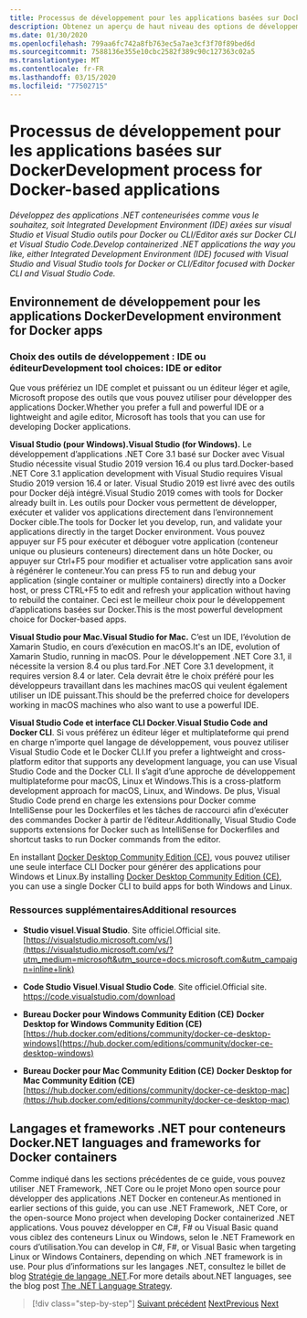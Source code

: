 ```yaml
---
title: Processus de développement pour les applications basées sur Docker
description: Obtenez un aperçu de haut niveau des options de développement d’applications basées sur Docker. En utilisant votre choix de Visual Studio pour Windows, Visual Studio pour Mac, ou Visual Studio Code pour le support multiplateforme (Windows, macOS, et Linux).
ms.date: 01/30/2020
ms.openlocfilehash: 799aa6fc742a8fb763ec5a7ae3cf3f70f89bed6d
ms.sourcegitcommit: 7588136e355e10cbc2582f389c90c127363c02a5
ms.translationtype: MT
ms.contentlocale: fr-FR
ms.lasthandoff: 03/15/2020
ms.locfileid: "77502715"
---
```

# <a name="development-process-for-docker-based-applications"></a><span data-ttu-id="2e8fb-104">Processus de développement pour les applications basées sur Docker</span><span class="sxs-lookup"><span data-stu-id="2e8fb-104">Development process for Docker-based applications</span></span>

<span data-ttu-id="2e8fb-105">*Développez des applications .NET conteneurisées comme vous le souhaitez, soit Integrated Development Environment (IDE) axées sur visual Studio et Visual Studio outils pour Docker ou CLI/Editor axés sur Docker CLI et Visual Studio Code.*</span><span class="sxs-lookup"><span data-stu-id="2e8fb-105">*Develop containerized .NET applications the way you like, either Integrated Development Environment (IDE) focused with Visual Studio and Visual Studio tools for Docker or CLI/Editor focused with Docker CLI and Visual Studio Code.*</span></span>

## <a name="development-environment-for-docker-apps"></a><span data-ttu-id="2e8fb-106">Environnement de développement pour les applications Docker</span><span class="sxs-lookup"><span data-stu-id="2e8fb-106">Development environment for Docker apps</span></span>

### <a name="development-tool-choices-ide-or-editor"></a><span data-ttu-id="2e8fb-107">Choix des outils de développement : IDE ou éditeur</span><span class="sxs-lookup"><span data-stu-id="2e8fb-107">Development tool choices: IDE or editor</span></span>

<span data-ttu-id="2e8fb-108">Que vous préfériez un IDE complet et puissant ou un éditeur léger et agile, Microsoft propose des outils que vous pouvez utiliser pour développer des applications Docker.</span><span class="sxs-lookup"><span data-stu-id="2e8fb-108">Whether you prefer a full and powerful IDE or a lightweight and agile editor, Microsoft has tools that you can use for developing Docker applications.</span></span>

<span data-ttu-id="2e8fb-109">**Visual Studio (pour Windows).**</span><span class="sxs-lookup"><span data-stu-id="2e8fb-109">**Visual Studio (for Windows).**</span></span> <span data-ttu-id="2e8fb-110">Le développement d’applications .NET Core 3.1 basé sur Docker avec Visual Studio nécessite visual Studio 2019 version 16.4 ou plus tard.</span><span class="sxs-lookup"><span data-stu-id="2e8fb-110">Docker-based .NET Core 3.1 application development with Visual Studio requires Visual Studio 2019 version 16.4 or later.</span></span> <span data-ttu-id="2e8fb-111">Visual Studio 2019 est livré avec des outils pour Docker déjà intégré.</span><span class="sxs-lookup"><span data-stu-id="2e8fb-111">Visual Studio 2019 comes with tools for Docker already built in.</span></span> <span data-ttu-id="2e8fb-112">Les outils pour Docker vous permettent de développer, exécuter et valider vos applications directement dans l’environnement Docker cible.</span><span class="sxs-lookup"><span data-stu-id="2e8fb-112">The tools for Docker let you develop, run, and validate your applications directly in the target Docker environment.</span></span> <span data-ttu-id="2e8fb-113">Vous pouvez appuyer sur F5 pour exécuter et déboguer votre application (conteneur unique ou plusieurs conteneurs) directement dans un hôte Docker, ou appuyer sur Ctrl+F5 pour modifier et actualiser votre application sans avoir à régénérer le conteneur.</span><span class="sxs-lookup"><span data-stu-id="2e8fb-113">You can press F5 to run and debug your application (single container or multiple containers) directly into a Docker host, or press CTRL+F5 to edit and refresh your application without having to rebuild the container.</span></span> <span data-ttu-id="2e8fb-114">Ceci est le meilleur choix pour le développement d’applications basées sur Docker.</span><span class="sxs-lookup"><span data-stu-id="2e8fb-114">This is the most powerful development choice for Docker-based apps.</span></span>

<span data-ttu-id="2e8fb-115">**Visual Studio pour Mac.**</span><span class="sxs-lookup"><span data-stu-id="2e8fb-115">**Visual Studio for Mac.**</span></span> <span data-ttu-id="2e8fb-116">C’est un IDE, l’évolution de Xamarin Studio, en cours d’exécution en macOS.</span><span class="sxs-lookup"><span data-stu-id="2e8fb-116">It's an IDE, evolution of Xamarin Studio, running in macOS.</span></span> <span data-ttu-id="2e8fb-117">Pour le développement .NET Core 3.1, il nécessite la version 8.4 ou plus tard.</span><span class="sxs-lookup"><span data-stu-id="2e8fb-117">For .NET Core 3.1 development, it requires version 8.4 or later.</span></span> <span data-ttu-id="2e8fb-118">Cela devrait être le choix préféré pour les développeurs travaillant dans les machines macOS qui veulent également utiliser un IDE puissant.</span><span class="sxs-lookup"><span data-stu-id="2e8fb-118">This should be the preferred choice for developers working in macOS machines who also want to use a powerful IDE.</span></span>

<span data-ttu-id="2e8fb-119">**Visual Studio Code et interface CLI Docker**.</span><span class="sxs-lookup"><span data-stu-id="2e8fb-119">**Visual Studio Code and Docker CLI**.</span></span> <span data-ttu-id="2e8fb-120">Si vous préférez un éditeur léger et multiplateforme qui prend en charge n’importe quel langage de développement, vous pouvez utiliser Visual Studio Code et le Docker CLI.</span><span class="sxs-lookup"><span data-stu-id="2e8fb-120">If you prefer a lightweight and cross-platform editor that supports any development language, you can use Visual Studio Code and the Docker CLI.</span></span> <span data-ttu-id="2e8fb-121">Il s’agit d’une approche de développement multiplateforme pour macOS, Linux et Windows.</span><span class="sxs-lookup"><span data-stu-id="2e8fb-121">This is a cross-platform development approach for macOS, Linux, and Windows.</span></span> <span data-ttu-id="2e8fb-122">De plus, Visual Studio Code prend en charge les extensions pour Docker comme IntelliSense pour les Dockerfiles et les tâches de raccourci afin d’exécuter des commandes Docker à partir de l’éditeur.</span><span class="sxs-lookup"><span data-stu-id="2e8fb-122">Additionally, Visual Studio Code supports extensions for Docker such as IntelliSense for Dockerfiles and shortcut tasks to run Docker commands from the editor.</span></span>

<span data-ttu-id="2e8fb-123">En installant [Docker Desktop Community Edition (CE)](https://hub.docker.com/search/?type=edition&offering=community), vous pouvez utiliser une seule interface CLI Docker pour générer des applications pour Windows et Linux.</span><span class="sxs-lookup"><span data-stu-id="2e8fb-123">By installing [Docker Desktop Community Edition (CE)](https://hub.docker.com/search/?type=edition&offering=community), you can use a single Docker CLI to build apps for both Windows and Linux.</span></span>

### <a name="additional-resources"></a><span data-ttu-id="2e8fb-124">Ressources supplémentaires</span><span class="sxs-lookup"><span data-stu-id="2e8fb-124">Additional resources</span></span>

- <span data-ttu-id="2e8fb-125">**Studio visuel**.</span><span class="sxs-lookup"><span data-stu-id="2e8fb-125">**Visual Studio**.</span></span> <span data-ttu-id="2e8fb-126">Site officiel.</span><span class="sxs-lookup"><span data-stu-id="2e8fb-126">Official site.</span></span> \
  [https://visualstudio.microsoft.com/vs/](https://visualstudio.microsoft.com/vs/?utm_medium=microsoft&utm_source=docs.microsoft.com&utm_campaign=inline+link)

- <span data-ttu-id="2e8fb-127">**Code Studio Visuel**.</span><span class="sxs-lookup"><span data-stu-id="2e8fb-127">**Visual Studio Code**.</span></span> <span data-ttu-id="2e8fb-128">Site officiel.</span><span class="sxs-lookup"><span data-stu-id="2e8fb-128">Official site.</span></span> \
  <https://code.visualstudio.com/download>

- <span data-ttu-id="2e8fb-129">**Bureau Docker pour Windows Community Edition (CE)** </span><span class="sxs-lookup"><span data-stu-id="2e8fb-129">**Docker Desktop for Windows Community Edition (CE)** </span></span>\
  [https://hub.docker.com/editions/community/docker-ce-desktop-windows](https://hub.docker.com/editions/community/docker-ce-desktop-windows)

- <span data-ttu-id="2e8fb-130">**Bureau Docker pour Mac Community Edition (CE)** </span><span class="sxs-lookup"><span data-stu-id="2e8fb-130">**Docker Desktop for Mac Community Edition (CE)** </span></span>\
  [https://hub.docker.com/editions/community/docker-ce-desktop-mac](https://hub.docker.com/editions/community/docker-ce-desktop-mac)

## <a name="net-languages-and-frameworks-for-docker-containers"></a><span data-ttu-id="2e8fb-131">Langages et frameworks .NET pour conteneurs Docker</span><span class="sxs-lookup"><span data-stu-id="2e8fb-131">.NET languages and frameworks for Docker containers</span></span>

<span data-ttu-id="2e8fb-132">Comme indiqué dans les sections précédentes de ce guide, vous pouvez utiliser .NET Framework, .NET Core ou le projet Mono open source pour développer des applications .NET Docker en conteneur.</span><span class="sxs-lookup"><span data-stu-id="2e8fb-132">As mentioned in earlier sections of this guide, you can use .NET Framework, .NET Core, or the open-source Mono project when developing Docker containerized .NET applications.</span></span> <span data-ttu-id="2e8fb-133">Vous pouvez développer en C\#, F\# ou Visual Basic quand vous ciblez des conteneurs Linux ou Windows, selon le .NET Framework en cours d’utilisation.</span><span class="sxs-lookup"><span data-stu-id="2e8fb-133">You can develop in C\#, F\#, or Visual Basic when targeting Linux or Windows Containers, depending on which .NET framework is in use.</span></span> <span data-ttu-id="2e8fb-134">Pour plus d’informations sur les langages .NET, consultez le billet de blog [Stratégie de langage .NET](https://devblogs.microsoft.com/dotnet/the-net-language-strategy/).</span><span class="sxs-lookup"><span data-stu-id="2e8fb-134">For more details about.NET languages, see the blog post [The .NET Language Strategy](https://devblogs.microsoft.com/dotnet/the-net-language-strategy/).</span></span>

>[!div class="step-by-step"]
><span data-ttu-id="2e8fb-135">[Suivant précédent](../architect-microservice-container-applications/scalable-available-multi-container-microservice-applications.md)
>[Next](docker-app-development-workflow.md)</span><span class="sxs-lookup"><span data-stu-id="2e8fb-135">[Previous](../architect-microservice-container-applications/scalable-available-multi-container-microservice-applications.md)
[Next](docker-app-development-workflow.md)</span></span>
